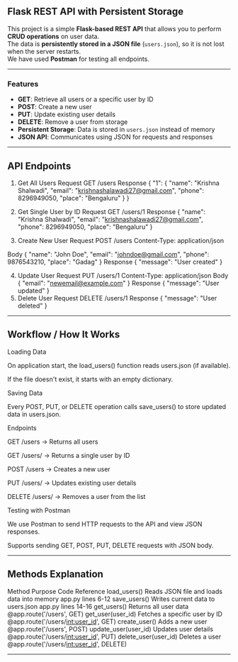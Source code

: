 ## Flask REST API with Persistent Storage

This project is a simple **Flask-based REST API** that allows you to perform **CRUD operations** on user data.  
The data is **persistently stored in a JSON file** (`users.json`), so it is not lost when the server restarts.  
We have used **Postman** for testing all endpoints.

---

### Features
- **GET**: Retrieve all users or a specific user by ID
- **POST**: Create a new user
- **PUT**: Update existing user details
- **DELETE**: Remove a user from storage
- **Persistent Storage**: Data is stored in `users.json` instead of memory
- **JSON API**: Communicates using JSON for requests and responses

---
##  API Endpoints

1. Get All Users
Request
GET /users
Response
{
    "1": {
        "name": "Krishna Shalwadi",
        "email": "krishnashalawadi27@gmail.com",
        "phone": 8296949050,
        "place": "Bengaluru"
    }
}

3. Get Single User by ID
Request
GET /users/1
Response
{
    "name": "Krishna Shalwadi",
    "email": "krishnashalawadi27@gmail.com",
    "phone": 8296949050,
    "place": "Bengaluru"
}

5. Create New User
Request
POST /users
Content-Type: application/json

Body
{
    "name": "John Doe",
    "email": "johndoe@gmail.com",
    "phone": 9876543210,
    "place": "Gadag"
}
Response
{
    "message": "User created"
}


4. Update User
Request
PUT /users/1
Content-Type: application/json
Body
{
    "email": "newemail@example.com"
}
Response
{
    "message": "User updated"
}
6. Delete User
Request
DELETE /users/1
Response
{
    "message": "User deleted"
}
---

## Workflow / How It Works
Loading Data

On application start, the load_users() function reads users.json (if available).

If the file doesn't exist, it starts with an empty dictionary.

Saving Data

Every POST, PUT, or DELETE operation calls save_users() to store updated data in users.json.

Endpoints

GET /users → Returns all users

GET /users/<id> → Returns a single user by ID

POST /users → Creates a new user

PUT /users/<id> → Updates existing user details

DELETE /users/<id> → Removes a user from the list

Testing with Postman

We use Postman to send HTTP requests to the API and view JSON responses.

Supports sending GET, POST, PUT, DELETE requests with JSON body.

---

## Methods Explanation
Method	Purpose	Code Reference
load_users()	Reads JSON file and loads data into memory	app.py lines 6-12
save_users()	Writes current data to users.json	app.py lines 14-16
get_users()	Returns all user data	@app.route('/users', GET)
get_user(user_id)	Fetches a specific user by ID	@app.route('/users/<int:user_id>', GET)
create_user()	Adds a new user	@app.route('/users', POST)
update_user(user_id)	Updates user details	@app.route('/users/<int:user_id>', PUT)
delete_user(user_id)	Deletes a user	@app.route('/users/<int:user_id>', DELETE)

---
